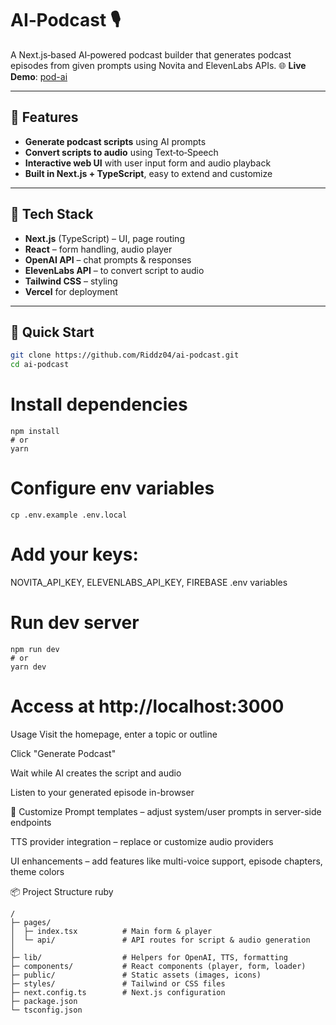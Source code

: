 # AI‑Podcast 🎙️

A Next.js‑based AI‑powered podcast builder that generates podcast episodes from given prompts using Novita and ElevenLabs APIs.
🌐 **Live Demo**: [pod-ai](https://pod-ai-52ct.vercel.app/)

---

## 📂 Features

- **Generate podcast scripts** using AI prompts  
- **Convert scripts to audio** using Text‑to‑Speech  
- **Interactive web UI** with user input form and audio playback  
- **Built in Next.js + TypeScript**, easy to extend and customize

---

## 🧰 Tech Stack

- **Next.js** (TypeScript) – UI, page routing  
- **React** – form handling, audio player  
- **OpenAI API** – chat prompts & responses  
- **ElevenLabs API** – to convert script to audio
- **Tailwind CSS** – styling
- **Vercel** for deployment

---

## 🚀 Quick Start

```bash
git clone https://github.com/Riddz04/ai-podcast.git
cd ai-podcast
```
# Install dependencies
```
npm install
# or
yarn
```

# Configure env variables
```
cp .env.example .env.local
```
# Add your keys:
NOVITA_API_KEY,
ELEVENLABS_API_KEY,
FIREBASE .env variables

# Run dev server
```
npm run dev
# or
yarn dev
```
# Access at http://localhost:3000
Usage
Visit the homepage, enter a topic or outline

Click "Generate Podcast"

Wait while AI creates the script and audio

Listen to your generated episode in-browser

🧩 Customize
Prompt templates – adjust system/user prompts in server-side endpoints

TTS provider integration – replace or customize audio providers

UI enhancements – add features like multi-voice support, episode chapters, theme colors

📦 Project Structure
ruby
```
/
├─ pages/
│  ├─ index.tsx          # Main form & player
│  └─ api/               # API routes for script & audio generation
│
├─ lib/                  # Helpers for OpenAI, TTS, formatting
├─ components/           # React components (player, form, loader)
├─ public/               # Static assets (images, icons)
├─ styles/               # Tailwind or CSS files
├─ next.config.ts        # Next.js configuration
├─ package.json
└─ tsconfig.json
```
